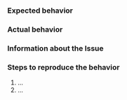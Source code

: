 ### Expected behavior

### Actual behavior

### Information about the Issue


### Steps to reproduce the behavior

  1. ...
  2. ...

